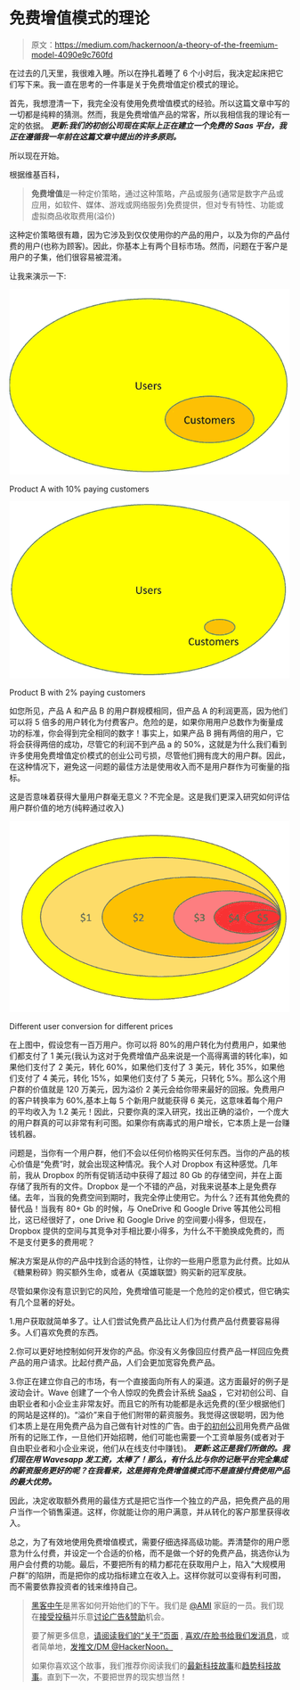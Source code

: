 # 免费增值模式的理论

> 原文：<https://medium.com/hackernoon/a-theory-of-the-freemium-model-4090e9c760fd>

在过去的几天里，我很难入睡。所以在挣扎着睡了 6 个小时后，我决定起床把它们写下来。我一直在思考的一件事是关于免费增值定价模式的理论。

首先，我想澄清一下，我完全没有使用免费增值模式的经验。所以这篇文章中写的一切都是纯粹的猜测。然而，我是免费增值产品的常客，所以我相信我的理论有一定的依据。
***更新:我们的初创公司现在实际上正在建立一个免费的 Saas 平台，我正在遵循我一年前在这篇文章中提出的许多原则。***

所以现在开始。

根据维基百科，

> **免费增值**是一种定价策略，通过这种策略，产品或服务(通常是数字产品或应用，如软件、媒体、游戏或网络服务)免费提供，但对专有特性、功能或虚拟商品收取费用(溢价)

这种定价策略很有趣，因为它涉及到仅仅使用你的产品的用户，以及为你的产品付费的用户(也称为顾客)。因此，你基本上有两个目标市场。然而，问题在于客户是用户的子集，他们很容易被混淆。

让我来演示一下:

![](img/8ba6c6fd8b9cf86d2af7a54f1459186b.png)

Product A with 10% paying customers

![](img/14801274a35489f132d50d79f10e89a6.png)

Product B with 2% paying customers

如您所见，产品 A 和产品 B 的用户群规模相同，但产品 A 的利润更高，因为他们可以将 5 倍多的用户转化为付费客户。危险的是，如果你用用户总数作为衡量成功的标准，你会得到完全相同的数字！事实上，如果产品 B 拥有两倍的用户，它将会获得两倍的成功，尽管它的利润不到产品 a 的 50%，这就是为什么我们看到许多使用免费增值定价模式的创业公司亏损，尽管他们拥有庞大的用户群。因此，在这种情况下，避免这一问题的最佳方法是使用收入而不是用户群作为可衡量的指标。

这是否意味着获得大量用户群毫无意义？不完全是。这是我们更深入研究如何评估用户群价值的地方(纯粹通过收入)

![](img/b9214ca67e79110592850e22e0971adc.png)

Different user conversion for different prices

在上图中，假设您有一百万用户。你可以将 80%的用户转化为付费用户，如果他们都支付了 1 美元(我认为这对于免费增值产品来说是一个高得离谱的转化率)，如果他们支付了 2 美元，转化 60%，如果他们支付了 3 美元，转化 35%，如果他们支付了 4 美元，转化 15%，如果他们支付了 5 美元，只转化 5%。那么这个用户群的价值就是 120 万美元，因为溢价 2 美元会给你带来最好的回报。免费用户的客户转换率为 60%,基本上每 5 个新用户就能获得 6 美元，这意味着每个用户的平均收入为 1.2 美元！因此，只要你真的深入研究，找出正确的溢价，一个庞大的用户群真的可以非常有利可图。如果你有病毒式的用户增长，它本质上是一台赚钱机器。

问题是，当你有一个用户群，他们不会以任何价格购买任何东西。当你的产品的核心价值是“免费”时，就会出现这种情况。我个人对 Dropbox 有这种感觉。几年前，我从 Dropbox 的所有促销活动中获得了超过 80 Gb 的存储空间，并在上面存储了我所有的文件。Dropbox 是一个不错的产品，对我来说基本上是免费存储。去年，当我的免费空间到期时，我完全停止使用它。为什么？还有其他免费的替代品！当我有 80+ Gb 的时候，与 OneDrive 和 Google Drive 等其他公司相比，这已经很好了，one Drive 和 Google Drive 的空间要小得多，但现在，Dropbox 提供的空间与其竞争对手相比要小得多，为什么不干脆换成免费的，而不是支付更多的费用呢？

解决方案是从你的产品中找到合适的特性，让你的一些用户愿意为此付费。比如从《糖果粉碎》购买额外生命，或者从《英雄联盟》购买新的冠军皮肤。

尽管如果你没有意识到它的风险，免费增值可能是一个危险的定价模式，但它确实有几个显著的好处。

1.用户获取就简单多了。让人们尝试免费产品比让人们为付费产品付费要容易得多。人们喜欢免费的东西。

2.你可以更好地控制如何开发你的产品。你没有义务像回应付费产品一样回应免费产品的用户请求。比起付费产品，人们会更加宽容免费产品。

3.你正在建立你自己的市场，有一个直接面向所有人的渠道。这方面最好的例子是波动会计。Wave 创建了一个令人惊叹的免费会计系统 [SaaS](https://hackernoon.com/tagged/saas) ，它对初创公司、自由职业者和小企业主非常友好。而且它的所有功能都是永远免费的(至少根据他们的网站是这样的)。“溢价”来自于他们附带的薪资服务。我觉得这很聪明，因为他们本质上是在用免费产品为自己做有针对性的广告。由于[的初创公司](https://hackernoon.com/tagged/startup)用免费产品做所有的记账工作，一旦他们开始招聘，他们可能也需要一个工资单服务(或者对于自由职业者和小企业来说，他们从在线支付中赚钱)。 ***更新:这正是我们所做的。我们现在用 Wavesapp 发工资，太棒了！那么，有什么比与你的记账平台完全集成的薪资服务更好的呢？在我看来，这是拥有免费增值模式而不是直接付费使用产品的最大优势。***

因此，决定收取额外费用的最佳方式是把它当作一个独立的产品，把免费产品的用户当作一个销售渠道。这样，你就能让你的用户满意，并从转化的客户那里获得收入。

总之，为了有效地使用免费增值模式，需要仔细选择高级功能。弄清楚你的用户愿意为什么付费，并设定一个合适的价格，而不是做一个好的免费产品，挑选你认为用户会付费的功能。最后，不要把所有的精力都花在获取用户上，陷入“大规模用户群”的陷阱，而是把你的成功指标建立在收入上。这样你就可以变得有利可图，而不需要依靠投资者的钱来维持自己。

> [黑客中午](http://bit.ly/Hackernoon)是黑客如何开始他们的下午。我们是 [@AMI](http://bit.ly/atAMIatAMI) 家庭的一员。我们现在[接受投稿](http://bit.ly/hackernoonsubmission)并乐意[讨论广告&赞助](mailto:partners@amipublications.com)机会。
> 
> 要了解更多信息，[请阅读我们的“关于”页面](https://goo.gl/4ofytp) , [喜欢/在脸书给我们发消息](http://bit.ly/HackernoonFB)，或者简单地，[发推文/DM @HackerNoon。](https://goo.gl/k7XYbx)
> 
> 如果你喜欢这个故事，我们推荐你阅读我们的[最新科技故事](http://bit.ly/hackernoonlatestt)和[趋势科技故事](https://hackernoon.com/trending)。直到下一次，不要把世界的现实想当然！